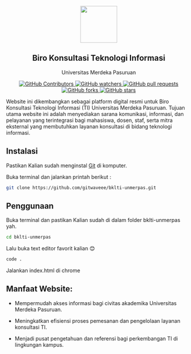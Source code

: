 <p align="center">
  <img width="100px" src="images/BKLTI.png" align="center">
  <h2 align="center" >Biro Konsultasi Teknologi Informasi</h2>
  <p align="center">Universitas Merdeka Pasuruan</p>
</p>

<p align="center">
  <a href="https://github.com/gitwaveee/bklti-unmerpas/graphs/contributors">
      <img alt="GitHub Contributors" src="https://img.shields.io/github/contributors/gitwaveee/bklti-unmerpas?style=flat" />
    </a>
  
  <a href="https://github.com/gitwaveee/bklti-unmerpas/watchers">
  <img alt="GitHub watchers" src="https://img.shields.io/github/watchers/gitwaveee/bklti-unmerpas?style=flat&color=800080" />
</a>

  <a href="https://github.com/gitwaveee/bklti-unmerpas/pulls">
      <img alt="GitHub pull requests" src="https://img.shields.io/github/issues-pr/gitwaveee/bklti-unmerpas?color=0088ff" />
    </a>
<br/>
<a href="https://github.com/gitwaveee/bklti-unmerpas/network/members">
  <img alt="GitHub forks" src="https://img.shields.io/github/forks/gitwaveee/bklti-unmerpas?style=flat&color=4caf50"/>
</a>

<a href="https://github.com/gitwaveee/bklti-unmerpas/stargazers">
  <img alt="GitHub stars" src="https://img.shields.io/github/stars/gitwaveee/bklti-unmerpas?style=flat&color=ffc107" />
</a>
</p>



Website ini dikembangkan sebagai platform digital resmi untuk Biro Konsultasi Teknologi Informasi (TI) Universitas Merdeka Pasuruan. Tujuan utama website ini adalah menyediakan sarana komunikasi, informasi, dan pelayanan yang terintegrasi bagi mahasiswa, dosen, staf, serta mitra eksternal yang membutuhkan layanan konsultasi di bidang teknologi informasi.

## Instalasi

Pastikan Kalian sudah menginstal [Git](https://git-scm.com/downloads) di komputer.

Buka terminal dan jalankan printah berikut :

```bash
git clone https://github.com/gitwaveee/bklti-unmerpas.git
```

## Penggunaan

Buka terminal dan pastikan Kalian sudah di dalam folder bklti-unmerpas yah.

```bash
cd bklti-unmerpas
```
Lalu buka text editor favorit kalian 😊

```bash
code .
```
Jalankan index.html di chrome

## Manfaat Website:

- Mempermudah akses informasi bagi civitas akademika Universitas Merdeka Pasuruan.

- Meningkatkan efisiensi proses pemesanan dan pengelolaan layanan konsultasi TI.

- Menjadi pusat pengetahuan dan referensi bagi perkembangan TI di lingkungan kampus.

